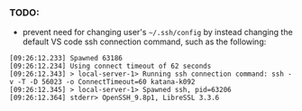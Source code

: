 ### TODO: 


- prevent need for changing user's `~/.ssh/config` by instead changing the default VS code ssh connection command, such as the following:

```
[09:26:12.233] Spawned 63186
[09:26:12.234] Using connect timeout of 62 seconds
[09:26:12.343] > local-server-1> Running ssh connection command: ssh -v -T -D 56023 -o ConnectTimeout=60 katana-k092
[09:26:12.345] > local-server-1> Spawned ssh, pid=63206
[09:26:12.364] stderr> OpenSSH_9.8p1, LibreSSL 3.3.6

```
